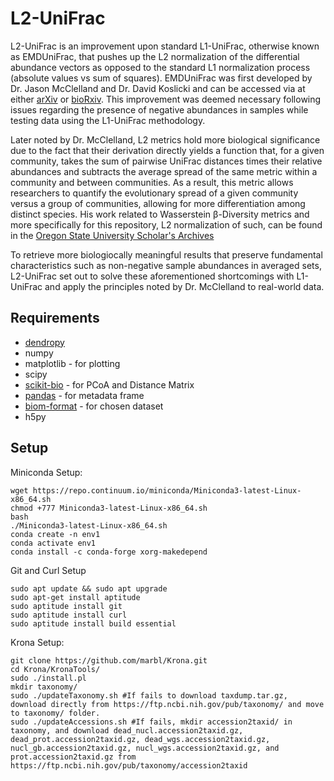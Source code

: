 # L2-UniFrac

L2-UniFrac is an improvement upon standard L1-UniFrac, otherwise known as EMDUniFrac, that pushes up the L2 normalization of the differential abundance vectors as opposed to the standard L1 normalization process (absolute values vs sum of squares). EMDUniFrac was first developed by Dr. Jason McClelland and Dr. David Koslicki and can be accessed via at either [arXiv](https://arxiv.org/abs/1611.04634) or [bioRxiv](https://www.biorxiv.org/content/10.1101/087171v2). This improvement was deemed necessary following issues regarding the presence of negative abundances in samples while testing data using the L1-UniFrac methodology. 

Later noted by Dr. McClelland, L2 metrics hold more biological significance due to the fact that their derivation directly yields a function that, for a given community, takes the sum of pairwise UniFrac distances times their relative abundances and subtracts the average spread of the same metric within a community and between communities. As a result, this metric allows researchers to quantify the evolutionary spread of a given community versus a group of communities, allowing for more differentiation among distinct species. His work related to Wasserstein β-Diversity metrics and more specifically for this repository, L2 normalization of such, can be found in the [Oregon State University Scholar's Archives](https://ir.library.oregonstate.edu/concern/graduate_thesis_or_dissertations/76537620h) 

To retrieve more biologiocally meaningful results that preserve fundamental characteristics such as non-negative sample abundances in averaged sets, L2-UniFrac set out to solve these aforementioned shortcomings with L1-UniFrac and apply the principles noted by Dr. McClelland to real-world data.

## Requirements ##
+ [dendropy](http://www.dendropy.org/)
+ numpy 
+ matplotlib - for plotting
+ scipy 
+ [scikit-bio](http://scikit-bio.org/) - for PCoA and Distance Matrix
+ [pandas](https://pandas.pydata.org/) - for metadata frame
+ [biom-format](https://biom-format.org/) - for chosen dataset
+ h5py

## Setup ##

Miniconda Setup:
```
wget https://repo.continuum.io/miniconda/Miniconda3-latest-Linux-x86_64.sh
chmod +777 Miniconda3-latest-Linux-x86_64.sh
bash
./Miniconda3-latest-Linux-x86_64.sh
conda create -n env1
conda activate env1
conda install -c conda-forge xorg-makedepend
```

Git and Curl Setup
```
sudo apt update && sudo apt upgrade
sudo apt-get install aptitude
sudo aptitude install git
sudo aptitude install curl
sudo aptitude install build essential
```

Krona Setup:
```
git clone https://github.com/marbl/Krona.git
cd Krona/KronaTools/
sudo ./install.pl
mkdir taxonomy/
sudo ./updateTaxonomy.sh #If fails to download taxdump.tar.gz, download directly from https://ftp.ncbi.nih.gov/pub/taxonomy/ and move to taxonomy/ folder.
sudo ./updateAccessions.sh #If fails, mkdir accession2taxid/ in taxonomy, and download dead_nucl.accession2taxid.gz, dead_prot.accession2taxid.gz, dead_wgs.accession2taxid.gz, nucl_gb.accession2taxid.gz, nucl_wgs.accession2taxid.gz, and prot.accession2taxid.gz from https://ftp.ncbi.nih.gov/pub/taxonomy/accession2taxid
```
